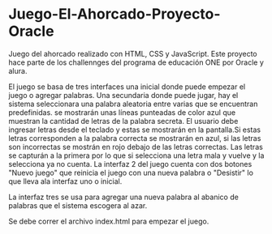 # Juego-El-Ahorcado-Proyecto-Oracle
Juego del ahorcado realizado con HTML, CSS y JavaScript. Este proyecto hace parte de los challennges del programa de educación ONE por Oracle y alura.

El juego se basa de tres interfaces una inicial donde puede empezar el juego o agregar palabras. 
Una secundaria donde puede jugar, hay el sistema seleccionara una palabra aleatoria entre varias que se encuentran predefinidas. 
se mostrarán unas líneas punteadas de color azul que muestran la cantidad de letras de la palabra secreta.
El usuario debe ingresar letras desde el teclado y estas se mostrarán en la pantalla.Si estas letras corresponden a la palabra correcta se mostrarán en azul,
si las letras son incorrectas se mostrán en rojo debajo de las letras correctas. Las letras se capturán a la primera por lo que si selecciona una letra mala 
y vuelve y la selecciona ya no cuenta. La interfaz 2 del juego cuenta con dos botones "Nuevo juego" que reinicia el juego con una nueva palabra o "Desistir" 
lo que lleva  ala interfaz uno o inicial.

La interfaz tres se usa para agregar una nueva palabra al abanico de palabras que el sistema escogera al azar.

Se debe correr el archivo index.html para empezar el juego.
